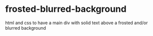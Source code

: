 # frosted-blurred-background
html and css to have a main div with solid text above a frosted and/or blurred background
